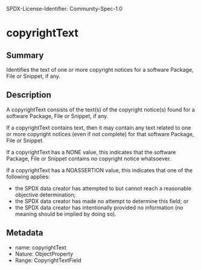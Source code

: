 SPDX-License-Identifier: Community-Spec-1.0

# copyrightText

## Summary

Identifies the text of one or more copyright notices for a software Package,
File or Snippet, if any.

## Description

A copyrightText consists of the text(s) of the copyright notice(s) found
for a software Package, File or Snippet, if any.

If a copyrightText contains text, then it may contain any text related to
one or more copyright notices (even if not complete) for that software
Package, File or Snippet.

If a copyrightText has a NONE value, this indicates that the software
Package, File or Snippet contains no copyright notice whatsoever.

If a copyrightText has a NOASSERTION value, this indicates that one of the
following applies:
* the SPDX data creator has attempted to but cannot reach a reasonable
  objective determination;
* the SPDX data creator has made no attempt to determine this field; or
* the SPDX data creator has intentionally provided no information (no
  meaning should be implied by doing so).

## Metadata

- name: copyrightText
- Nature: ObjectProperty
- Range: CopyrightTextField
